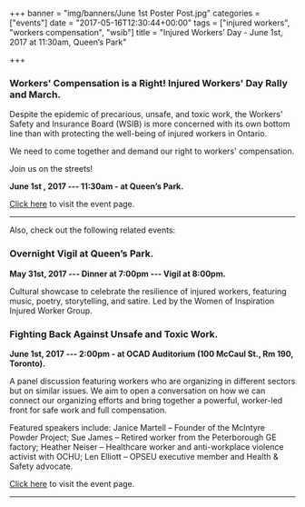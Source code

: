 +++
banner = "img/banners/June 1st Poster Post.jpg"
categories = ["events"]
date = "2017-05-16T12:30:44+00:00"
tags = ["injured workers", "workers compensation", "wsib"]
title = "Injured Workers’ Day - June 1st, 2017 at 11:30am, Queen’s Park"

+++


### Workers' Compensation is a Right! Injured Workers' Day Rally and March.

Despite the epidemic of precarious, unsafe, and toxic work, the Workers' Safety and Insurance Board (WSIB) is more concerned with its own bottom line than with protecting the well-being of injured workers in Ontario.

We need to come together and demand our right to workers' compensation.

Join us on the streets!

**June 1st , 2017 --- 11:30am - at Queen’s Park.**

[Click here](https://www.facebook.com/events/1044072909025603/) to visit the event page.

<hr>

Also, check out the following related events:

### Overnight Vigil at Queen’s Park.

**May 31st, 2017 --- Dinner at 7:00pm --- Vigil at 8:00pm.**

Cultural showcase to celebrate the resilience of injured workers, featuring music, poetry, storytelling, and satire. Led by the Women of Inspiration Injured Worker Group.

### Fighting Back Against Unsafe and Toxic Work.

**June 1st, 2017 --- 2:00pm - at OCAD Auditorium (100 McCaul St., Rm 190, Toronto).**

A panel discussion featuring workers who are organizing in different sectors but on similar issues. We aim to open a conversation on how we can connect our organizing efforts and bring together a powerful, worker-led front for safe work and full compensation.

Featured speakers include: Janice Martell – Founder of the McIntyre Powder Project; Sue James – Retired worker from the Peterborough GE factory; Heather Neiser – Healthcare worker and anti-workplace violence activist with OCHU; Len Elliott – OPSEU executive member and Health & Safety advocate.

[Click here](https://www.facebook.com/events/1960098277553292/) to visit the event page.

<hr>